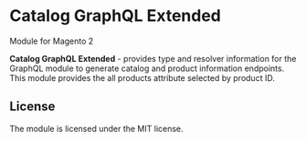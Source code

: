 # Catalog GraphQL Extended

Module for Magento 2

**Catalog GraphQL Extended** - provides type and resolver information for the GraphQL module
to generate catalog and product information endpoints.
This module provides the all products attribute selected by product ID.

## License

The module is licensed under the MIT license.

